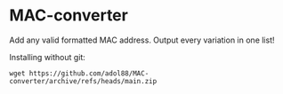 # MAC-converter
Add any valid formatted MAC address. Output every variation in one list!

Installing without git:
```
wget https://github.com/adol88/MAC-converter/archive/refs/heads/main.zip
```
